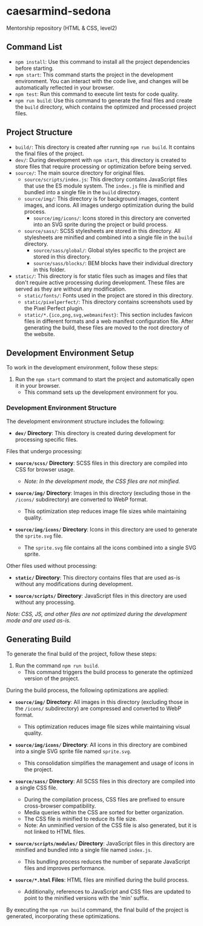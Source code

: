 # caesarmind-sedona
Mentorship repository (HTML &amp; CSS, level2)

## Command List

- `npm install`: Use this command to install all the project dependencies before starting.
- `npm start`: This command starts the project in the development environment. You can interact with the code live, and changes will be automatically reflected in your browser.
- `npm test`: Run this command to execute lint tests for code quality.
- `npm run build`: Use this command to generate the final files and create the `build` directory, which contains the optimized and processed project files.

## Project Structure

- `build/`: This directory is created after running `npm run build`. It contains the final files of the project.
- `dev/`: During development with `npm start`, this directory is created to store files that require processing or optimization before being served.
- `source/`: The main source directory for original files.
  - `source/scripts/index.js`: This directory contains JavaScript files that use the ES module system. The `index.js` file is minified and bundled into a single file in the `build` directory.
  - `source/img/`: This directory is for background images, content images, and icons. All images undergo optimization during the build process.
    - `source/img/icons/`: Icons stored in this directory are converted into an SVG sprite during the project or build process.
  - `source/sass/`: SCSS stylesheets are stored in this directory. All stylesheets are minified and combined into a single file in the `build` directory.
    - `source/sass/global/`: Global styles specific to the project are stored in this directory.
    - `source/sass/blocks/`: BEM blocks have their individual directory in this folder.
- `static/`: This directory is for static files such as images and files that don't require active processing during development. These files are served as they are without any modification.
  - `static/fonts/`: Fonts used in the project are stored in this directory.
  - `static/pixelperfect/`: This directory contains screenshots used by the Pixel Perfect plugin.
  - `static/*.{ico,png,svg,webmanifest}`: This section includes favicon files in different formats and a web manifest configuration file. After generating the build, these files are moved to the root directory of the website.

## Development Environment Setup

To work in the development environment, follow these steps:

1. Run the `npm start` command to start the project and automatically open it in your browser.
   - This command sets up the development environment for you.

### Development Environment Structure

The development environment structure includes the following:

- **`dev/` Directory**: This directory is created during development for processing specific files.

Files that undergo processing:

- **`source/scss/` Directory**: SCSS files in this directory are compiled into CSS for browser usage.
  - *Note: In the development mode, the CSS files are not minified.*

- **`source/img/` Directory**: Images in this directory (excluding those in the `/icons/` subdirectory) are converted to WebP format.
  - This optimization step reduces image file sizes while maintaining quality.

- **`source/img/icons/` Directory**: Icons in this directory are used to generate the `sprite.svg` file.
  - The `sprite.svg` file contains all the icons combined into a single SVG sprite.

Other files used without processing:

- **`static/` Directory**: This directory contains files that are used as-is without any modifications during development.

- **`source/scripts/` Directory**: JavaScript files in this directory are used without any processing.

*Note: CSS, JS, and other files are not optimized during the development mode and are used as-is.*

## Generating Build

To generate the final build of the project, follow these steps:

1. Run the command `npm run build`.
   - This command triggers the build process to generate the optimized version of the project.

During the build process, the following optimizations are applied:

- **`source/img/` Directory**: All images in this directory (excluding those in the `/icons/` subdirectory) are compressed and converted to WebP format.
  - This optimization reduces image file sizes while maintaining visual quality.

- **`source/img/icons/` Directory**: All icons in this directory are combined into a single SVG sprite file named `sprite.svg`.
  - This consolidation simplifies the management and usage of icons in the project.

- **`source/sass/` Directory**: All SCSS files in this directory are compiled into a single CSS file.
  - During the compilation process, CSS files are prefixed to ensure cross-browser compatibility.
  - Media queries within the CSS are sorted for better organization.
  - The CSS file is minified to reduce its file size.
  - Note: An unminified version of the CSS file is also generated, but it is not linked to HTML files.

- **`source/scripts/modules/` Directory**: JavaScript files in this directory are minified and bundled into a single file named `index.js`.
  - This bundling process reduces the number of separate JavaScript files and improves performance.

- **`source/*.html` Files**: HTML files are minified during the build process.
  - Additionally, references to JavaScript and CSS files are updated to point to the minified versions with the 'min' suffix.

By executing the `npm run build` command, the final build of the project is generated, incorporating these optimizations.
